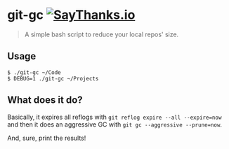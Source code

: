 # git-gc [![SayThanks.io](https://img.shields.io/badge/SayThanks.io-%E2%98%BC-1EAEDB.svg?style=flat-square)](https://saythanks.io/to/caarlos0)

> A simple bash script to reduce your local repos' size.

## Usage

```console
$ ./git-gc ~/Code
$ DEBUG=1 ./git-gc ~/Projects
```

## What does it do?

Basically, it expires all reflogs with `git reflog expire --all --expire=now`
and then it does an aggressive GC with `git gc --aggressive --prune=now`.

And, sure, print the results!
